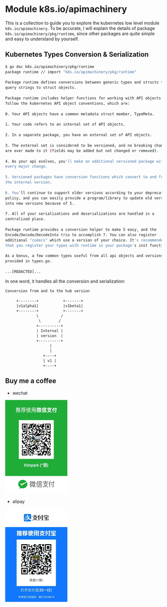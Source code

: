 # Module k8s.io/apimachinery

This is a collection to guide you to explore the kubernetes low level module
`k8s.io/apimachinery`. To be accurate, I will explain the details of package
`k8s.io/apimachinery/pkg/runtime`, since other packages are quite simple and
easy to understand by yourself.

## Kubernetes Types Conversion & Serialization

```bash
$ go doc k8s.io/apimachinery/pkg/runtime
package runtime // import "k8s.io/apimachinery/pkg/runtime"

Package runtime defines conversions between generic types and structs to map
query strings to struct objects.

Package runtime includes helper functions for working with API objects that
follow the kubernetes API object conventions, which are:

0. Your API objects have a common metadata struct member, TypeMeta.

1. Your code refers to an internal set of API objects.

2. In a separate package, you have an external set of API objects.

3. The external set is considered to be versioned, and no breaking changes
are ever made to it (fields may be added but not changed or removed).

4. As your api evolves, you'll make an additional versioned package with
every major change.

5. Versioned packages have conversion functions which convert to and from
the internal version.

6. You'll continue to support older versions according to your deprecation
policy, and you can easily provide a program/library to update old versions
into new versions because of 5.

7. All of your serializations and deserializations are handled in a
centralized place.

Package runtime provides a conversion helper to make 5 easy, and the
Encode/Decode/DecodeInto trio to accomplish 7. You can also register
additional "codecs" which use a version of your choice. It's recommended
that you register your types with runtime in your package's init function.

As a bonus, a few common types useful from all api objects and versions are
provided in types.go.

...[REDACTED]...
```

In one word, it handles all the conversion and serialization:

```text
Conversion from and to the hub version

     +--------+           +-------+
     |v1alpha1|           |v1beta1|
     +--------+           +-------+
              \          /
               \        /
              +----------+
              | Internal |
              | version  |
              +----------+
                    |
                    |
                 +----+
                 | v1 |
                 +----+
```

## Buy me a coffee

- wechat

![wechat](assets/wechat.png)

- alipay

![alipay](assets/alipay.png)
